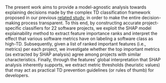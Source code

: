 The present work aims to provide a model-agnostic analysis towards explaining decisions made by the complex TD classification framework proposed in our previous [related study](https://ieeexplore.ieee.org/document/9622154), in order to make the entire decision-making process transparent. To this end, by constructing accurate project-specific classifiers for 22 software projects, we exploit the SHAP model explainability method to extract feature importance ranks and interpret the effect that various software metrics have on labeling a software class as high-TD. Subsequently, given a list of ranked important features (i.e., metrics) per each project, we investigate whether the top important metrics (as extracted by SHAP analysis) agree among projects with similar characteristics. Finally, through the features’ global interpretation that SHAP analysis inherently supports, we extract metric thresholds (heuristic values) that may act as practical TD prevention guidelines (or rules of thumb) for developers.
